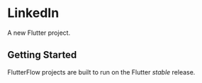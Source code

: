 # LinkedIn

A new Flutter project.

## Getting Started

FlutterFlow projects are built to run on the Flutter _stable_ release.
